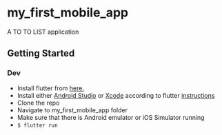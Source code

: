 # my_first_mobile_app

A TO TO LIST application

## Getting Started

### Dev

- Install flutter from [here.](https://flutter.dev/docs/get-started/install)
- Install either [Android Studio](https://developer.android.com/studio) or [Xcode](https://itunes.apple.com/us/app/xcode/id497799835) according to flutter [instructions](https://flutter.dev/docs/get-started/install)
- Clone the repo
- Navigate to my_first_mobile_app folder
- Make sure that there is Android emulator or iOS Simulator running
- `$ flutter run`
